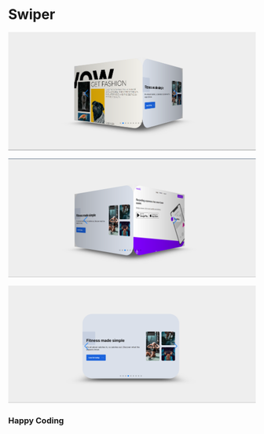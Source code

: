 # Swiper   

![alt text](<Screenshot 2024-02-21 181856.png>)
  
    
  
 ![alt text](<Screenshot 2024-02-21 181914.png>) 
 
     
 
 ![alt text](<Screenshot 2024-02-21 181936.png>)
  
  
 ### Happy Coding